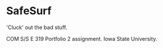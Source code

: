 # SafeSurf
'Cluck' out the bad stuff.

COM S/S E 319 Portfolio 2 assignment. Iowa State University.
